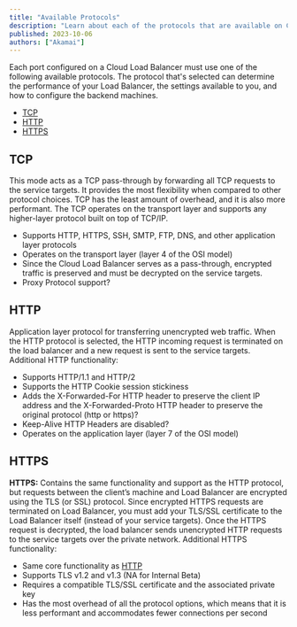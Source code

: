 ```yaml
---
title: "Available Protocols"
description: "Learn about each of the protocols that are available on Cloud Load Balancer as well as the features and performance they offer."
published: 2023-10-06
authors: ["Akamai"]
---
```


Each port configured on a Cloud Load Balancer must use one of the following available protocols. The protocol that's selected can determine the performance of your Load Balancer, the settings available to you, and how to configure the backend machines.

- [TCP](#tcp)
- [HTTP](#http)
- [HTTPS](#https)

## TCP

This mode acts as a TCP pass-through by forwarding all TCP requests to the service targets. It provides the most flexibility when compared to other protocol choices. TCP has the least amount of overhead, and it is also more performant. The TCP operates on the transport layer and supports any higher-layer protocol built on top of TCP/IP.
- Supports HTTP, HTTPS, SSH, SMTP, FTP, DNS, and other application layer protocols
- Operates on the transport layer (layer 4 of the OSI model)
- Since the Cloud Load Balancer serves as a pass-through, encrypted traffic is preserved and must be decrypted on the service targets.
- Proxy Protocol support?

## HTTP

Application layer  protocol for transferring unencrypted web traffic. When the HTTP protocol is selected, the HTTP incoming request is terminated on the load balancer and a new request is sent to the service targets.
Additional HTTP functionality:
- Supports HTTP/1.1 and HTTP/2
- Supports the HTTP Cookie session stickiness
- Adds the X-Forwarded-For HTTP header to preserve the client IP address and the X-Forwarded-Proto HTTP header to preserve the original protocol (http or https)?
- Keep-Alive HTTP Headers are disabled?
- Operates on the application layer (layer 7 of the OSI model)

## HTTPS

**HTTPS:** Contains the same functionality and support as the HTTP protocol, but requests between the client’s machine and Load Balancer are encrypted using the TLS (or SSL) protocol. Since encrypted HTTPS requests are terminated on Load Balancer, you must add your TLS/SSL certificate to the Load Balancer itself (instead of your service targets). Once the HTTPS request is decrypted, the load balancer sends unencrypted HTTP requests to the service targets over the private network. Additional HTTPS functionality:
- Same core functionality as [HTTP](#http)
- Supports TLS v1.2 and v1.3 (NA for Internal Beta)
- Requires a compatible TLS/SSL certificate and the associated private key
- Has the most overhead of all the protocol options, which means that it is less performant and accommodates fewer connections per second